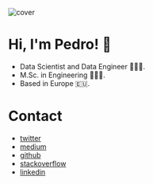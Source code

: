 ![cover](https://media-exp1.licdn.com/dms/image/C4E16AQGYvQmaemm62Q/profile-displaybackgroundimage-shrink_200_800/0/1638991188827?e=1647475200&v=beta&t=1mKM2E0wuIo5jnhueCv9HN8C-SSTnZO5QJXwn3aYAww)

# Hi, I'm Pedro! 👋

- Data Scientist and Data Engineer 🧙🏻‍♂️.
- M.Sc. in Engineering 👨🏻‍🎓.
- Based in Europe 🇪🇺.

# Contact

- [twitter](https://twitter.com/pmadruga_ "Twitter")
- [medium](https://medium.com/@pmadruga "Medium")
- [github](https://github.com/pmadruga "Github")
- [stackoverflow](https://stackoverflow.com/users/12418383 "Stackoverflow")
- [linkedin](https://www.linkedin.com/in/pedromadruga "Linkedin")
